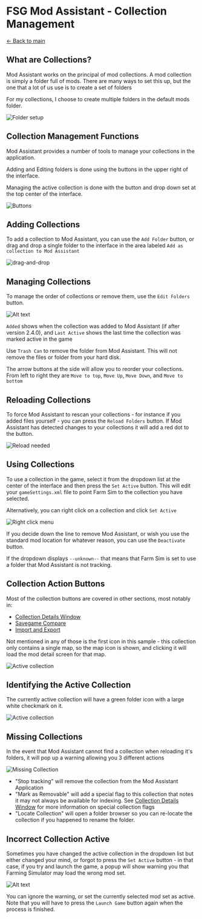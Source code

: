 # FSG Mod Assistant - Collection Management

[← Back to main](index.html)

## What are Collections?

Mod Assistant works on the principal of mod collections.  A mod collection is simply a folder full of mods.  There are many ways to set this up, but the one that a lot of us use is to create a set of folders

For my collections, I choose to create multiple folders in the default mods folder.

![Folder setup](img340/collections-on-disk.webp)

## Collection Management Functions

Mod Assistant provides a number of tools to manage your collections in the application.

Adding and Editing folders is done using the buttons in the upper right of the interface.

Managing the active collection is done with the button and drop down set at the top center of the interface.

![Buttons](img340/main-window-part-collect-manage.png)

## Adding Collections

To add a collection to Mod Assistant, you can use the `Add Folder` button, or drag and drop a single folder to the interface in the area labeled `Add as collection to Mod Assistant`

![drag-and-drop](img340/drag-drop-collection.png)

## Managing Collections

To manage the order of collections or remove them, use the `Edit Folders` button.

![Alt text](img340/collection-manage.png)

`Added` shows when the collection was added to Mod Assistant (if after version 2.4.0), and `Last Active` shows the last time the collection was marked active in the game

Use <i class="bi bi-trash3"></i> `Trash Can` to remove the folder from Mod Assistant. This will not remove the files or folder from your hard disk.

The arrow buttons at the side will allow you to reorder your collections.  From left to right they are `Move to top`, `Move Up`, `Move Down`, and `Move to bottom`

## Reloading Collections

To force Mod Assistant to rescan your collections - for instance if you added files yourself - you can press the `Reload Folders` button.  If Mod Assistant has detected changes to your collections it will add a red dot to the button.

![Reload needed](img340/reload-needed.webp)

## Using Collections

To use a collection in the game, select it from the dropdown list at the center of the interface and then press the `Set Active` button.  This will edit your `gameSettings.xml` file to point Farm Sim to the collection you have selected.

Alternatively, you can right click on a collection and click `Set Active`

![Right click menu](img340/right-click-collection.webp)

If you decide down the line to remove Mod Assistant, or wish you use the standard mod location for whatever reason, you can use the `Deactivate` button.

If the dropdown displays `--unknown--` that means that Farm Sim is set to use a folder that Mod Assistant is not tracking.

## Collection Action Buttons

Most of the collection buttons are covered in other sections, most notably in:

- [Collection Details Window](details.html)
- [Savegame Compare](savegame.html)
- [Import and Export](importexport.html)

Not mentioned in any of those is the first icon in this sample - this collection only contains a single map, so the map icon is shown, and clicking it will load the mod detail screen for that map.

![Active collection](img340/collection-entry.png)

## Identifying the Active Collection

The currently active collection will have a green folder icon with a large white checkmark on it.

![Active collection](img340/active-collection.png)

## Missing Collections

In the event that Mod Assistant cannot find a collection when reloading it's folders, it will pop up a warning allowing you 3 different actions

![Missing Collection](img340/missing-collection.png)

- "Stop tracking" will remove the collection from the Mod Assistant Application
- "Mark as Removable" will add a special flag to this collection that notes it may not always be available for indexing.  See [Collection Details Window](details.html) for more information on special collection flags
- "Locate Collection" will open a folder browser so you can re-locate the collection if you happened to rename the folder.

## Incorrect Collection Active

Sometimes you have changed the active collection in the dropdown list but either changed your mind, or forgot to press the `Set Active` button - in that case, if you try and launch the game, a popup will show warning you that Farming Simulator may load the wrong mod set.

![Alt text](img340/collection-mismatch.png)

You can ignore the warning, or set the currently selected mod set as active.  Note that you will have to press the `Launch Game` button again when the process is finished.
